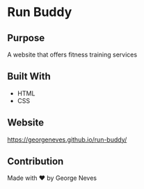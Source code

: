 # Run Buddy


## Purpose
A website that offers fitness training services

## Built With
* HTML
* CSS

## Website
https://georgeneves.github.io/run-buddy/

## Contribution
Made with ❤️ by George Neves
